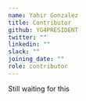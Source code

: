```yaml
---
name: Yahir Gonzalez
title: Contributor
github: YG4PRESIDENT
twitter: ""
linkedin: ""
slack: ""
joining_date: ""
role: contributor
---
```


Still waiting for this
